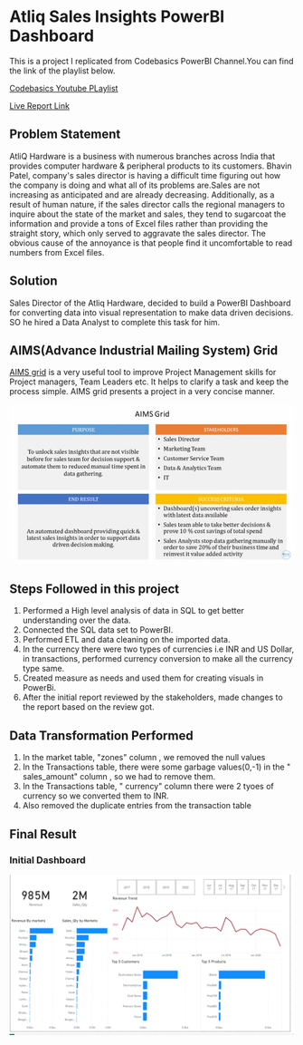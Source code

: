 # Atliq Sales Insights PowerBI Dashboard

This is a project I replicated from Codebasics PowerBI Channel.You can find the link of the playlist below.

[Codebasics Youtube PLaylist](https://www.youtube.com/playlist?list=PLeo1K3hjS3uva8pk1FI3iK9kCOKQdz1I9)

[Live Report Link]()


## Problem Statement
AtliQ Hardware is a business with numerous branches across India that provides computer hardware & peripheral products to its customers. Bhavin Patel, company's sales director is having a difficult time figuring out how the company is doing and what all of its problems are.Sales are not increasing as anticipated and are already decreasing. Additionally, as a result of human nature, if the sales director calls the regional managers to inquire about the state of the market and sales, they tend to sugarcoat the information and provide a tons of Excel files rather than providing the straight story, which only served to aggravate the sales director.
The obvious cause of the annoyance is that people find it uncomfortable to read numbers from Excel files.


## Solution
Sales Director of the Atliq Hardware, decided to build a PowerBI Dashboard for converting data into visual representation  to make data driven decisions. SO he hired a Data Analyst to complete this task for him.

## AIMS(Advance Industrial Mailing System) Grid
[AIMS grid](https://www.linkedin.com/pulse/aims-grid-bulls-eye-project-management-tool-data-analysts-ramesh/) is a very useful tool to improve Project Management skills for Project managers, Team Leaders etc. It helps to clarify a task and keep the process simple. AIMS grid presents a project in a very concise manner.

![Alt text](https://github.com/sassykrishna-049/Atliq_sales_insights_powerbi/blob/main/AIMS/AIMS.jpg)

## Steps Followed in this project

1. Performed a High level analysis of data in SQL to get better understanding over the data.
2. Connected the SQL data set to PowerBI.
3. Performed ETL and data cleaning on the imported data.
4. In the currency there were two types of currencies i.e INR and US Dollar, in transactions, performed currency conversion to make all the currency type same.
5. Created measure as needs and used them for creating visuals in PowerBi.
6. After the initial report reviewed by the stakeholders, made changes to the report based on the review got.

## Data Transformation Performed
1. In the market table, "zones" column , we removed the null values
2. In the Transactions table, there were some garbage values(0,-1) in the " sales_amount" column , so we had to remove them.
3. In the Transactions table, " currency" column there were 2 tyoes of currency so we converted them to INR.
4. Also removed the duplicate entries from the transaction table

## Final Result 

### Initial Dashboard
![Alt text](https://github.com/sassykrishna-049/Atliq_sales_insights_powerbi/blob/main/AIMS/Initial%20SS.png)





